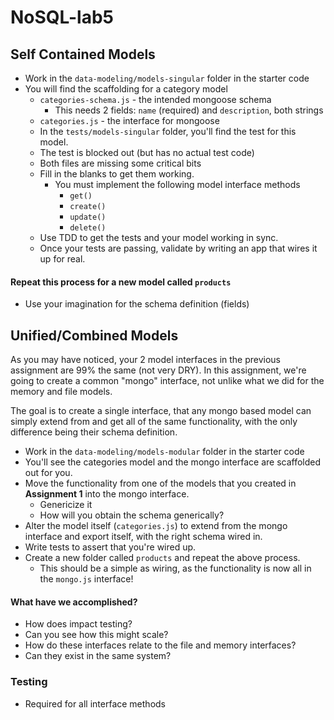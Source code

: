 # NoSQL-lab5

## Self Contained Models

* Work in the `data-modeling/models-singular` folder in the starter code
* You will find the scaffolding for a category model
  * `categories-schema.js` - the intended mongoose schema
    * This needs 2 fields: `name` (required) and `description`, both strings
  * `categories.js` - the interface for mongoose
  * In the `tests/models-singular` folder, you'll find the test for this model.
  * The test is blocked out (but has no actual test code)
  * Both files are missing some critical bits
  * Fill in the blanks to get them working.
    * You must implement the following model interface methods
      * `get()`
      * `create()`
      * `update()`
      * `delete()`
  * Use TDD to get the tests and your model working in sync.
  * Once your tests are passing, validate by writing an app that wires it up for real.

#### Repeat this process for a new model called `products`
* Use your imagination for the schema definition (fields)


## Unified/Combined Models
As you may have noticed, your 2 model interfaces in the previous assignment are 99% the same (not very DRY).  In this assignment, we're going to create a common "mongo" interface, not unlike what we did for the memory and file models.

The goal is to create a single interface, that any mongo based model can simply extend from and get all of the same functionality, with the only difference being their schema definition.

* Work in the `data-modeling/models-modular` folder in the starter code
* You'll see the categories model and the mongo interface are scaffolded out for you.
* Move the functionality from one of the models that you created in **Assignment 1** into the mongo interface.
  * Genericize it
  * How will you obtain the schema generically?
* Alter the model itself (`categories.js`) to extend from the mongo interface and export itself, with the right schema wired in.
* Write tests to assert that you're wired up.
* Create a new folder called `products` and repeat the above process.
  * This should be a simple as wiring, as the functionality is now all in the `mongo.js` interface!

#### What have we accomplished?
* How does impact testing?
* Can you see how this might scale?
* How do these interfaces relate to the file and memory interfaces?
* Can they exist in the same system?


### Testing
* Required for all interface methods
